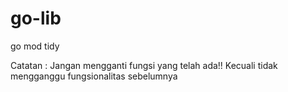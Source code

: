 # go-lib

go mod tidy

Catatan : Jangan mengganti fungsi yang telah ada!! Kecuali tidak mengganggu fungsionalitas sebelumnya